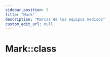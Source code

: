 ```yaml
---
sidebar_position: 5
title: "Mark"
description: "Marcas de los equipos medicos"
custom_edit_url: null
---
```


# Mark::class